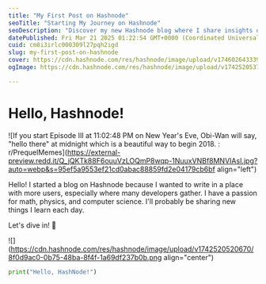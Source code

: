 ```yaml
---
title: "My First Post on Hashnode"
seoTitle: "Starting My Journey on Hashnode"
seoDescription: "Discover my new Hashnode blog where I share insights on math, physics, and computer science. Join me on this learning journey!"
datePublished: Fri Mar 21 2025 01:22:54 GMT+0000 (Coordinated Universal Time)
cuid: cm8i3irlc000309l27pqh2igd
slug: my-first-post-on-hashnode
cover: https://cdn.hashnode.com/res/hashnode/image/upload/v1746026433398/5c83695c-1750-46c0-bd14-9ad5f40cabb9.jpeg
ogImage: https://cdn.hashnode.com/res/hashnode/image/upload/v1742520537368/1d27d2ed-a567-4eda-aa1f-d023b731ec8a.png

---
```


# Hello, Hashnode!

![If you start Episode III at 11:02:48 PM on New Year's Eve, Obi-Wan will  say, "hello there" at midnight which is a beautiful way to begin 2018. :  r/PrequelMemes](https://external-preview.redd.it/Q_jQKTk88F6ouuVzLOQmP8wqp-1NuuxVNBf8MNVIAsI.jpg?auto=webp&s=95ef5a9553ef21cd0abac88859fd2e04179cb6bf align="left")

Hello! I started a blog on Hashnode because I wanted to write in a place with more users, especially where many developers gather. I have a passion for math, physics, and computer science. I'll probably be sharing new things I learn each day.

Let's dive in! 🚀

![](https://cdn.hashnode.com/res/hashnode/image/upload/v1742520520670/8f0d9ac0-0b75-48ba-8f4f-1a69df237b0b.png align="center")

```python
print("Hello, HashNode!")
```